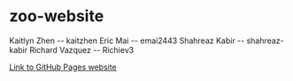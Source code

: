 # zoo-website

Kaitlyn Zhen -- kaitzhen
Eric Mai -- emai2443 
Shahreaz Kabir -- shahreaz-kabir
Richard Vazquez -- Richiev3

[Link to GitHub Pages website](https://kaitzhen.github.io/zoo-website/)
